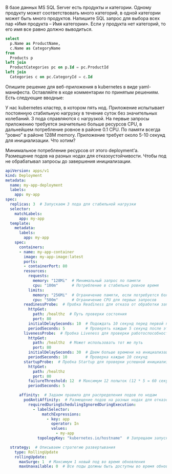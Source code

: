 В базе данных MS SQL Server есть продукты и категории. Одному продукту может соответствовать много категорий, в одной категории может быть много продуктов. Напишите SQL запрос для выбора всех пар «Имя продукта – Имя категории». Если у продукта нет категорий, то его имя все равно должно выводиться.

```sql
select 
  p.Name as ProductName,
  c.Name as CategoryName
from
  Products p
left join 
  ProductCategories pc on p.Id = pc.ProductId
left join 
  Categories c on pc.CategoryId = c.Id
```
Опишите решение для веб-приложения в kubernetes в виде yaml-манифеста. Оставляйте в коде комментарии по принятым решениям. Есть следующие вводные:

У нас kubernetes кластер, в котором пять нод.
Приложение испытывает постоянную стабильную нагрузку в течение суток без значительных колебаний. 3 пода справляются с нагрузкой.
На первые запросы приложению требуется значительно больше ресурсов CPU, в дальнейшем потребление ровное в районе 0.1 CPU. По памяти всегда “ровно” в районе 128M memory.
Приложение требует около 5-10 секунд для инициализации.
Что хотим?

Минимальное потребление ресурсов от этого deployment’а.
Размещение подов на разных нодах для отказоустойчивости.
Чтобы под не обрабатывал запросы до завершения инициализации.
```yml
apiVersion: apps/v1
kind: Deployment
metadata:
  name: my-app-deployment
  labels:
    app: my-app
spec:
  replicas: 3  # Запускаем 3 пода для стабильной нагрузки
  selector:
    matchLabels:
      app: my-app
  template:
    metadata:
      labels:
        app: my-app
    spec:
      containers:
      - name: my-app-container
        image: my-app-image:latest
        ports:
        - containerPort: 80 
        resources:
          requests:
            memory: "128Mi"  # Минимальный запрос по памяти
            cpu: "100m"      # Потребление в стабильно ровное время
          limits:
            memory: "256Mi"  # Ограничение памяти, если потребуется больше во время нагрузки
            cpu: "500m"      # Ограничение CPU для первых запросов
        readinessProbe:  # Пробка Readiness для отказа от обработки запросов до полной готовности
          httpGet:
            path: /healthz  # Путь проверки состояния 
            port: 80
          initialDelaySeconds: 10  # Подождать 10 секунд перед первой проверкой
          periodSeconds: 5         # Проверять каждые 5 секунд после этого
        livenessProbe:  # Пробка Liveness для проверки работоспособности
          httpGet:
            path: /healthz  # Может использовать тот же путь
            port: 80
          initialDelaySeconds: 30  # Даем больше времени на инициализацию
          periodSeconds: 10        # Проверка каждые 10 секунд
        startupProbe:  # Пробка Startup для проверки успешной инициализации (важно для долгой инициализации)
          httpGet:
            path: /healthz
            port: 80
          failureThreshold: 12  # Максимум 12 попыток (12 * 5 = 60 секунд на запуск)
          periodSeconds: 5

      affinity:  # Задаем правила для распределения подов по нодам
        podAntiAffinity:  # Размещение подов на разных нодах для отказоустойчивости
          requiredDuringSchedulingIgnoredDuringExecution:
            - labelSelector:
                matchExpressions:
                  - key: app
                    operator: In
                    values:
                      - my-app
              topologyKey: "kubernetes.io/hostname"  # Запрещаем запускать поды на одной и той же ноде

  strategy:  # Описываем стратегию развертывания
    type: RollingUpdate
    rollingUpdate:
      maxSurge: 1  # Максимум 1 новый под во время обновления
      maxUnavailable: 0  # Все поды должны быть доступны во время обновления
